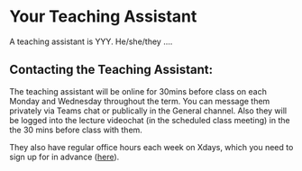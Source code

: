 # Your Teaching Assistant

A teaching assistant is YYY. He/she/they ....



## Contacting the Teaching Assistant:

The teaching assistant will be online for 30mins before class on each Monday and Wednesday throughout the term. You can message them privately via Teams chat or publically in the General channel. Also they will be logged into the lecture videochat \(in the scheduled class meeting\) in the the 30 mins before class with them. 

They also have regular office hours each week on Xdays, which you need to sign up for in advance \([here](https://docs.google.com/spreadsheets/d/153_Rzt-yaPZOm7jPI7JaWtQD6rwccmskbzYvkkFttCM/edit?usp=sharing)\). 

